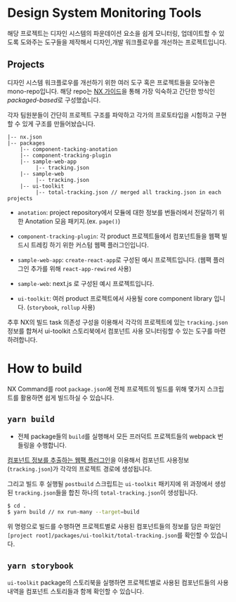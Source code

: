 # Design System Monitoring Tools

해당 프로젝트는 디자인 시스템의 파운데이션 요소을 쉽게 모니터링, 업데이트할 수 있도록 도와주는 도구들을 제작해서 디자인,개발 워크플로우를 개선하는 프로젝트입니다.

## Projects

디자인 시스템 워크플로우를 개선하기 위한 여러 도구 혹은 프로젝트들을 모아놓은 mono-repo입니다. 해당 repo는 [NX 가이드](https://nx.dev/getting-started/package-based-repo-tutorial)을 통해 가장 익숙하고 간단한 방식인 *packaged-based*로 구성했습니다.

각자 팀원분들이 간단히 프로젝트 구조를 파악하고 각가의 프로토타입을 시험하고 구현할 수 있게 구조를 만들어놨습니다.

```text
|-- nx.json
|-- packages
    |-- component-tacking-anotation
    |-- component-tracking-plugin
    |-- sample-web-app
         |-- tracking.json
    |-- sample-web
         |-- tracking.json
    |-- ui-toolkit
         |-- total-tracking.json // merged all tracking.json in each projects
```

- `anotation`: project repository에서 모듈에 대한 정보를 번들러에서 전달하기 위한 Anotation 모음 패키지.(ex. `page()`)

- `component-tracking-plugin`: 각 product 프로젝트들에서 컴포넌트들을 웹팩 빌드시 트레킹 하기 위한 커스텀 웹팩 플러그인입니다.

- `sample-web-app`: `create-react-app`로 구성된 예시 프로젝트입니다. (웹팩 플러그인 추가를 위해 `react-app-rewired` 사용)

- `sample-web`: next.js 로 구성된 예시 프로젝트입니다.

- `ui-toolkit`: 여러 product 프로젝트에서 사용될 core component library 입니다. (`storybook`, `rollup` 사용)

추후 NX의 빌드 task 의존성 구성을 이용해서 각각의 프로젝트에 있는 `tracking.json` 정보를 합쳐서 ui-toolkit 스토리북에서 컴포넌트 사용 모니터링할 수 있는 도구를 마련하려합니다.

# How to build

NX Command를 root `package.json`에 전체 프로젝트의 빌드를 위해 몇가지 스크립트를 활용하면 쉽게 빌드하실 수 있습니다. 

## `yarn build`

- 전체 package들의 `build`를 실행해서 모든 프러덕트 프로젝트들의 webpack 번들링을 수행합니다. 

[컴포넌트 정보를 추출하는 웹팩 플러그인](https://github.com/InnerCircleA/design-system-monitoring/tree/main/packages/component-tracking-plugin)을 이용해서 컴포넌트 사용정보(`tracking.json`)가 각각의 프로젝트 경로에 생성됩니다.

그리고 빌드 후 실행될 `postbuild` 스크립트는 `ui-toolkit` 패키지에 위 과정에서 생성된 `tracking.json`들을 합친 하나의 `total-tracking.json`이 생성됩니다.

```bash
$ cd .
$ yarn build // nx run-many --target=build
```
위 명령으로 빌드를 수행하면 프로젝트별로 사용된 컴포넌트들의 정보를 담은 파일인 `[project root]/packages/ui-toolkit/total-tracking.json`를 확인할 수 있습니다.

## `yarn storybook`

`ui-toolkit` package의 스토리북을 실행하면 프로젝트별로 사용된 컴포넌트들의 사용내역을 컴포넌트 스토리들과 함께 확인할 수 있습니다.
